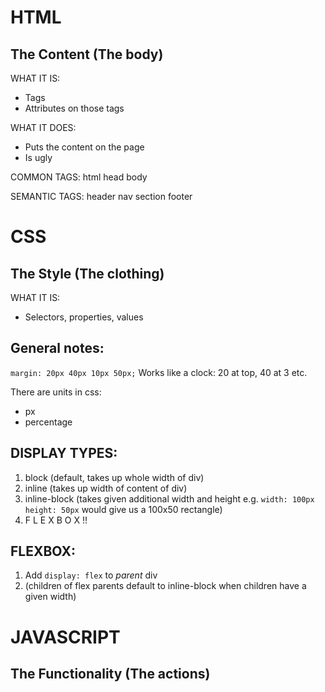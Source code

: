 # HTML

## The Content (The body)

WHAT IT IS:

- Tags
- Attributes on those tags

WHAT IT DOES:

- Puts the content on the page
- Is ugly

COMMON TAGS:
html
head
body

SEMANTIC TAGS:
header
nav
section
footer

# CSS

## The Style (The clothing)

WHAT IT IS:

- Selectors, properties, values

## General notes:

`margin: 20px 40px 10px 50px;`
Works like a clock: 20 at top, 40 at 3 etc.

There are units in css:

- px
- percentage

## DISPLAY TYPES:

1. block (default, takes up whole width of div)
2. inline (takes up width of content of div)
3. inline-block (takes given additional width and height e.g. `width: 100px` `height: 50px` would give us a 100x50 rectangle)
4. F L E X B O X !!

## FLEXBOX:

1. Add `display: flex` to _parent_ div
2. (children of flex parents default to inline-block when children have a given width)

# JAVASCRIPT

## The Functionality (The actions)
